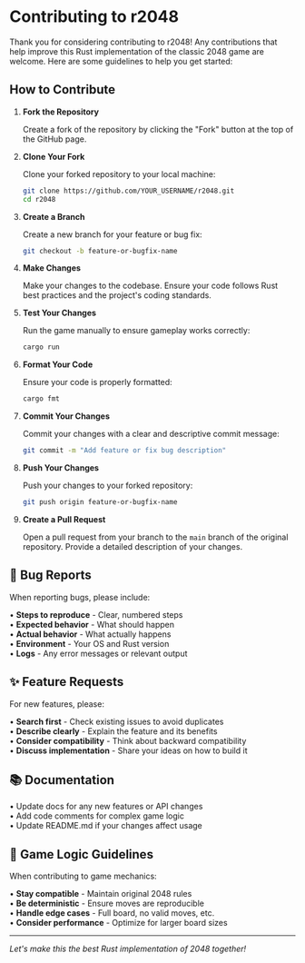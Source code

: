 # Contributing to r2048

Thank you for considering contributing to r2048! Any contributions that help improve this Rust implementation of the classic 2048 game are welcome. Here are some guidelines to help you get started:

## How to Contribute

1. **Fork the Repository**

   Create a fork of the repository by clicking the "Fork" button at the top of the GitHub page.

2. **Clone Your Fork**

   Clone your forked repository to your local machine:
   ```bash
   git clone https://github.com/YOUR_USERNAME/r2048.git
   cd r2048
   ```

3. **Create a Branch**

   Create a new branch for your feature or bug fix:
   ```bash
   git checkout -b feature-or-bugfix-name
   ```

4. **Make Changes**

   Make your changes to the codebase. Ensure your code follows Rust best practices and the project's coding standards.

5. **Test Your Changes**

   Run the game manually to ensure gameplay works correctly:
   ```bash
   cargo run
   ```

6. **Format Your Code**

   Ensure your code is properly formatted:
   ```bash
   cargo fmt
   ```

7. **Commit Your Changes**

   Commit your changes with a clear and descriptive commit message:
   ```bash
   git commit -m "Add feature or fix bug description"
   ```

8. **Push Your Changes**

   Push your changes to your forked repository:
   ```bash
   git push origin feature-or-bugfix-name
   ```

9. **Create a Pull Request**

   Open a pull request from your branch to the `main` branch of the original repository. Provide a detailed description of your changes.

## 🐛 Bug Reports

When reporting bugs, please include:

• **Steps to reproduce** - Clear, numbered steps  
• **Expected behavior** - What should happen  
• **Actual behavior** - What actually happens  
• **Environment** - Your OS and Rust version  
• **Logs** - Any error messages or relevant output  

## ✨ Feature Requests

For new features, please:

• **Search first** - Check existing issues to avoid duplicates  
• **Describe clearly** - Explain the feature and its benefits  
• **Consider compatibility** - Think about backward compatibility  
• **Discuss implementation** - Share your ideas on how to build it  

## 📚 Documentation

• Update docs for any new features or API changes  
• Add code comments for complex game logic  
• Update README.md if your changes affect usage  

## 🎯 Game Logic Guidelines

When contributing to game mechanics:

• **Stay compatible** - Maintain original 2048 rules  
• **Be deterministic** - Ensure moves are reproducible  
• **Handle edge cases** - Full board, no valid moves, etc.  
• **Consider performance** - Optimize for larger board sizes  

---

*Let's make this the best Rust implementation of 2048 together!*
